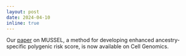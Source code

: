 ```yaml
---
layout: post
date: 2024-04-10
inline: true
---
```


Our [paper](https://www.cell.com/cell-genomics/fulltext/S2666-979X(24)00095-8#secsectitle0005) on MUSSEL, a method for developing enhanced ancestry-specific polygenic risk score, is now available on Cell Genomics.
